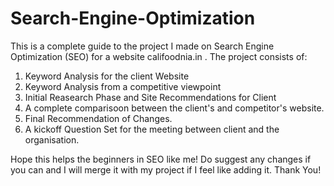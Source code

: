 # Search-Engine-Optimization
This is a complete guide to the project I made on Search Engine Optimization (SEO) for a website califoodnia.in . The project consists of:

1. Keyword Analysis for the client Website
2. Keyword Analysis from a competitive viewpoint
3. Initial Reasearch Phase and Site Recommendations for Client
4. A complete comparisoon between the client's and competitor's website.
5. Final Recommendation of Changes.
6. A kickoff Question Set for the meeting between client and the organisation.

Hope this helps the beginners in SEO like me!
Do suggest any changes if you can and I will merge it with my project if I feel like adding it.
Thank You!
